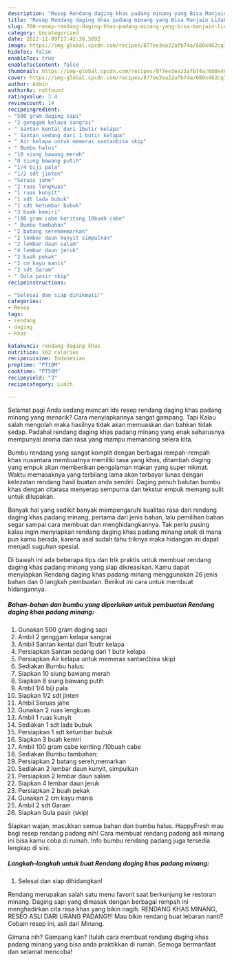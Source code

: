 ```yaml
---
description: "Resep Rendang daging khas padang minang yang Bisa Manjain Lidah "
title: "Resep Rendang daging khas padang minang yang Bisa Manjain Lidah "
slug: 700-resep-rendang-daging-khas-padang-minang-yang-bisa-manjain-lidah
category: Uncategorized
date: 2022-11-09T17:42:30.509Z
image: https://img-global.cpcdn.com/recipes/877ee3ea22afb74a/680x482cq70/rendang-daging-khas-padang-minang-foto-resep-utama.jpg
hideToc: false
enableToc: true
enableTocContent: false
thumbnail: https://img-global.cpcdn.com/recipes/877ee3ea22afb74a/680x482cq70/rendang-daging-khas-padang-minang-foto-resep-utama.jpg
cover: https://img-global.cpcdn.com/recipes/877ee3ea22afb74a/680x482cq70/rendang-daging-khas-padang-minang-foto-resep-utama.jpg
author: Admin
authorAv: notfound
ratingvalue: 3.4
reviewcount: 14
recipeingredient:
- "500 gram daging sapi"
- "2 genggam kelapa sangrai"
- " Santan kental dari 1butir kelapa"
- " Santan sedang dari 1 butir kelapa"
- " Air kelapa untuk memeras santanbisa skip"
- " Bumbu halus"
- "10 siung bawang merah"
- "8 siung bawang putih"
- "1/4 biji pala"
- "1/2 sdt jinten"
- "Seruas jahe"
- "2 ruas lengkuas"
- "1 ruas kunyit"
- "1 sdt lada bubuk"
- "1 sdt ketumbar bubuk"
- "3 buah kemiri"
- "100 gram cabe keriting 10buah cabe"
- " Bumbu tambahan"
- "2 batang serehmemarkan"
- "2 lembar daun kunyit simpulkan"
- "2 lembar daun salam"
- "4 lembar daun jeruk"
- "2 buah pekak"
- "2 cm kayu manis"
- "2 sdt Garam"
- " Gula pasir skip"
recipeinstructions:

- "Selesai dan siap dinikmati!"
categories:
- Resep
tags:
- rendang
- daging
- khas

katakunci: rendang daging khas 
nutrition: 162 calories
recipecuisine: Indonesian
preptime: "PT10M"
cooktime: "PT58M"
recipeyield: "3"
recipecategory: Lunch

---
```



Selamat pagi Anda sedang mencari ide resep rendang daging khas padang minang yang menarik? Cara menyiapkannya sangat gampang. Tapi Kalau salah mengolah maka hasilnya tidak akan memuaskan dan bahkan tidak sedap. Padahal rendang daging khas padang minang yang enak seharusnya mempunyai aroma dan rasa yang mampu memancing selera kita.


Bumbu rendang yang sangat komplit dengan berbagai rempah-rempah khas nusantara membuatnya memiliki rasa yang khas, ditambah daging yang empuk akan memberikan pengalaman makan yang super nikmat. Waktu memasaknya yang terbilang lama akan terbayar lunas dengan kelezatan rendang hasil buatan anda sendiri. Daging penuh balutan bumbu khas dengan citarasa menyerap sempurna dan tekstur empuk memang sulit untuk dilupakan.

Banyak hal yang sedikit banyak mempengaruhi kualitas rasa dari rendang daging khas padang minang, pertama dari jenis bahan, lalu pemilihan bahan segar sampai cara membuat dan menghidangkannya. Tak perlu pusing kalau ingin menyiapkan rendang daging khas padang minang enak di mana pun kamu berada, karena asal sudah tahu triknya maka hidangan ini dapat menjadi suguhan spesial.


Di bawah ini ada beberapa tips dan trik praktis untuk membuat rendang daging khas padang minang yang siap dikreasikan. Kamu dapat menyiapkan Rendang daging khas padang minang menggunakan 26 jenis bahan dan 0 langkah pembuatan. Berikut ini cara untuk membuat hidangannya.

<!--inarticleads1-->

##### Bahan-bahan dan bumbu yang diperlukan untuk pembuatan Rendang daging khas padang minang:

1. Gunakan 500 gram daging sapi
1. Ambil 2 genggam kelapa sangrai
1. Ambil  Santan kental dari 1butir kelapa
1. Persiapkan  Santan sedang dari 1 butir kelapa
1. Persiapkan  Air kelapa untuk memeras santan(bisa skip)
1. Sediakan  Bumbu halus:
1. Siapkan 10 siung bawang merah
1. Siapkan 8 siung bawang putih
1. Ambil 1/4 biji pala
1. Siapkan 1/2 sdt jinten
1. Ambil Seruas jahe
1. Gunakan 2 ruas lengkuas
1. Ambil 1 ruas kunyit
1. Sediakan 1 sdt lada bubuk
1. Persiapkan 1 sdt ketumbar bubuk
1. Siapkan 3 buah kemiri
1. Ambil 100 gram cabe keriting /10buah cabe
1. Sediakan  Bumbu tambahan:
1. Persiapkan 2 batang sereh,memarkan
1. Sediakan 2 lembar daun kunyit, simpulkan
1. Persiapkan 2 lembar daun salam
1. Siapkan 4 lembar daun jeruk
1. Persiapkan 2 buah pekak
1. Gunakan 2 cm kayu manis
1. Ambil 2 sdt Garam
1. Siapkan  Gula pasir (skip)


Siapkan wajan, masukkan semua bahan dan bumbu halus. HappyFresh mau bagi resep rendang padang nih! Cara membuat rendang padang asli minang ini bisa kamu coba di rumah. Info bumbu rendang padang juga tersedia lengkap di sini. 

<!--inarticleads2-->

##### Langkah-langkah untuk buat Rendang daging khas padang minang:


1. Selesai dan siap dihidangkan!

Rendang merupakan salah satu menu favorit saat berkunjung ke restoran minang. Daging sapi yang dimasak dengan berbagai rempah ini menghadirkan cita rasa khas yang bikin nagih. RENDANG KHAS MINANG, RESEO ASLI DARI URANG PADANG!!! Mau bikin rendang buat lebaran nanti? Cobain resep ini, asli dari Minang. 

Gimana nih? Gampang kan? Itulah cara membuat rendang daging khas padang minang yang bisa anda praktikkan di rumah. Semoga bermanfaat dan selamat mencoba!
